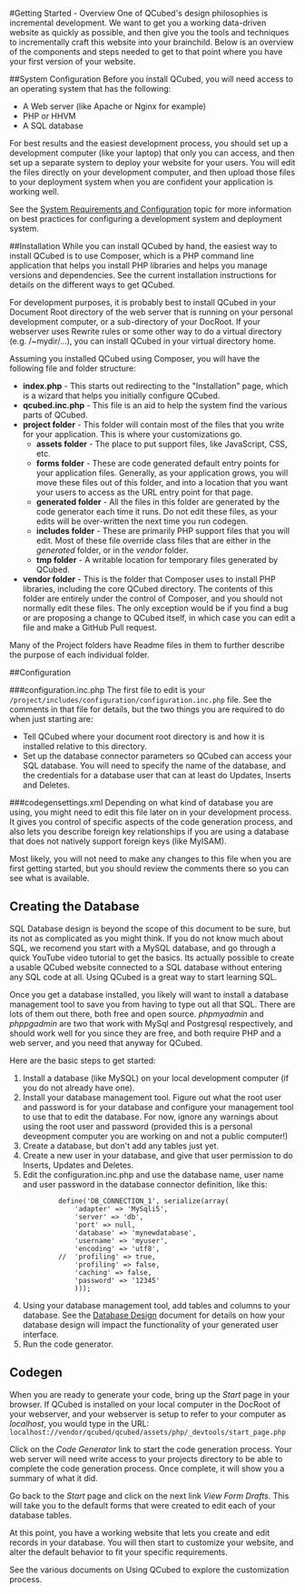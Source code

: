 #Getting Started - Overview
One of QCubed's design philosophies is incremental development. We want to get you a working data-driven website as quickly as possible, and then give you the tools and techniques to incrementally craft this website into your brainchild. Below is an overview of the components and steps needed to get to that point where you have your first version of your website.

##System Configuration
Before you install QCubed, you will need access to an operating system that has the following:

* A Web server (like Apache or Nginx for example)
* PHP or HHVM
* A SQL database

For best results and the easiest development process, you should set up a development computer (like your laptop) that only you can access, and then set up a separate system to deploy your website for your users. You will edit the files directly on your development computer, and then upload those files to your deployment system when you are confident your application is working well.

See the [System Requirements and Configuration](System.md) topic for more information on best practices for configuring a development system and deployment system. 

##Installation
While you can install QCubed by hand, the easiest way to install QCubed is to use Composer, which is a PHP command line application that helps you install PHP libraries and helps you manage versions and dependencies. See the current installation instructions for details on the different ways to get QCubed.

For development purposes, it is probably best to install QCubed in your Document Root directory of the web server that is running on your personal development computer, or a sub-directory of your DocRoot. If your webserver uses Rewrite rules or some other way to do a virtual directory (e.g. /~mydir/...), you can install QCubed in your virtual directory home.

Assuming you installed QCubed using Composer, you will have the following file and folder structure:

* **index.php** - This starts out redirecting to the "Installation" page, which is a wizard that helps you initially configure QCubed.
* **qcubed.inc.php** - This file is an aid to help the system find the various parts of QCubed.
* **project folder** - This folder will contain most of the files that you write for your application. This is where your customizations go. 
	* **assets folder** - The place to put support files, like JavaScript, CSS, etc.
	* **forms folder** - These are code generated default entry points for your application files. Generally, as your application grows, you will move these files out of this folder, and into a location that you want your users to access as the URL entry point for that page.
	* **generated folder** - All the files in this folder are generated by the code generator each time it runs. Do not edit these files, as your edits will be over-written the next time you run codegen.
	* **includes folder** - These are primarily PHP support files that you will edit. Most of these file override class files that are either in the *generated* folder, or in the *vendor* folder.
	* **tmp folder** - A writable location for temporary files generated by QCubed. 
* **vendor folder** - This is the folder that Composer uses to install PHP libraries, including the core QCubed directory. The contents of this folder are entirely under the control of Composer, and you should not normally edit these files. The only exception would be if you find a bug or are proposing a change to QCubed itself, in which case you can edit a file and make a GitHub Pull request.

Many of the Project folders have Readme files in them to further describe the purpose of each individual folder.

##Configuration

###configuration.inc.php
The first file to edit is your `/project/includes/configuration/configuration.inc.php` file. See the comments in that file for details, but the two things you are required to do when just starting are[]():

* Tell QCubed where your document root directory is and how it is installed relative to this directory. 
* Set up the database connector parameters so QCubed can access your SQL database. You will need to specify the name of the database, and the credentials for a database user that can at least do Updates, Inserts and Deletes.

###codegensettings.xml
Depending on what kind of database you are using, you might need to edit this file later on in your development process. It gives you control of specific aspects of the code generation process, and also lets you describe foreign key relationships if you are using a database that does not natively support foreign keys (like MyISAM).

Most likely, you will not need to make any changes to this file when you are first getting started, but you should review the comments there so you can see what is available.

## Creating the Database
SQL Database design is beyond the scope of this document to be sure, but its not as complicated as you might think. If you do not know much about SQL, we recomend you start with a MySQL database, and go through a quick YouTube video tutorial to get the basics. Its actually possible to create a usable QCubed website connected to a SQL database without entering any SQL code at all. Using QCubed is a great way to start learning SQL.

Once you get a database installed, you likely will want to install a database management tool to save you from having to type out all that SQL. There are lots of them out there, both free and open source. *phpmyadmin* and *phppgadmin* are two that work with MySql and Postgresql respectively, and should work well for you since they are free, and both require PHP and a web server, and you need that anyway for QCubed.

Here are the basic steps to get started:

1. Install a database (like MySQL) on your local development computer (if you do not already have one).
1. Install your database management tool. Figure out what the root user and password is for your database and configure your management tool to use that to edit the database. For now, ignore any warnings about using the root user and password (provided this is a personal deveopment computer you are working on and not a public computer!)
1. Create a database, but don't add any tables just yet.
2. Create a new user in your database, and give that user permission to do Inserts, Updates and Deletes.
3. Edit the configuration.inc.php and use the database name, user name and user password in the database connector definition, like this:
```
			define('DB_CONNECTION_1', serialize(array(
				'adapter' => 'MySqli5',
				'server' => 'db',
				'port' => null,
				'database' => 'mynewdatabase',
				'username' => 'myuser',
				'encoding' => 'utf8',
			//	'profiling' => true,
				'profiling' => false,
				'caching' => false,
				'password' => '12345'
				)));
```
4. Using your database management tool, add tables and columns to your database. See the [Database Design](../using/Database.md) document for details on how your database design will impact the functionality of your generated user interface.
5. Run the code generator.

## Codegen
When you are ready to generate your code, bring up the *Start* page in your browser. If QCubed is installed on your local computer in the DocRoot of your webserver, and your webserver is setup to refer to your computer as *localhost*, you would type in the URL:
```localhost://vendor/qcubed/qcubed/assets/php/_devtools/start_page.php```

Click on the *Code Generator* link to start the code generation process. Your web server will need write access to your projects directory to be able to complete the code generation process. Once complete, it will show you a summary of what it did.

Go back to the *Start* page and click on the next link *View Form Drafts*. This will take you to the default forms that were created to edit each of your database tables. 

At this point, you have a working website that lets you create and edit records in your database. You will then start to customize your website, and alter the default behavior to fit your specific requirements.

See the various documents on Using QCubed to explore the customization process.